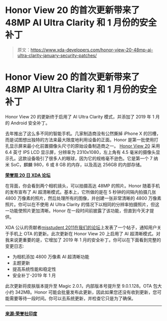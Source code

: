 # Honor View 20 的首次更新带来了 48MP AI Ultra Clarity 和 1 月份的安全补丁

> 原文：<https://www.xda-developers.com/honor-view-20-48mp-ai-ultra-clarity-january-security-patches/>

# Honor View 20 的首次更新带来了 48MP AI Ultra Clarity 和 1 月份的安全补丁

Honor View 20 的更新终于启用了 AI Ultra Clarity 模式，并添加了 2019 年 1 月的 Android 安全补丁。

去年推出了这么多不同的智能手机。几家制造商没有公然撕掉 iPhone X 的凹槽，而是试图想出独特的方法来最大限度地利用设备的正面。Honor 是第一批使用打孔显示屏来最小化前置摄像头尺寸的原始设备制造商之一。 [Honor View 20](https://www.xda-developers.com/honor-view20-india-launch/) 采用 6.4 英寸 IPS LCD 显示屏，分辨率为 2310x1080，左上角有 4.5 毫米的摄像头显示孔。这款设备吸引了很多人的眼球，因为它的规格毫不逊色。它是第一个 7 纳米 SoC，麒麟 980，6 或 8 GB 的内存，以及高达 256GB 的内部存储。

[**荣誉观 20 日 XDA 论坛**](https://forum.xda-developers.com/honor-view-20)

在背面，你会看到两个相机镜头，可以拍摄高达 48MP 的照片。Honor 随着手机的发布宣布了 AI 超清晰模式。基本上，它所做的是在 5 秒钟的间隔内拍摄几张 4800 万像素的照片，然后处理所有的图像，并创建一张非常清晰的 4800 万像素照片。你可以在不使用 AI Ultra Clarity 的情况下以相同的分辨率拍摄照片，但这一功能使照片更加清晰。Honor 在一段时间前披露了该功能，但直到今天才提供。

XDA 公认的贡献者[misstudent 2011](https://forum.xda-developers.com/member.php?u=7773372)[在我们的论坛](https://forum.xda-developers.com/honor-view-20/how-to/update-plt-al10-9-0-2-128c675-t3895809)上发表了一个帖子，通知用户关于手机上 OTA 的更新。此次更新在 Honor View 20 上启用了 AI 超清晰模式。对我来说更重要的是，它增加了 2019 年 1 月的安全补丁。你可以在下面看到完整的变更日志:

*   为相机添加 4800 万像素 AI 超清晰功能
*   主题更新
*   提高系统性能和稳定性
*   安全补丁-2019 年 1 月

此次更新将皮肤版本提升至 Magic 2.0.1，内部版本号提升至 9.0.1.128。OTA 包大小约 342MB。Honor 可能会批量发布此更新，因此如果您还没有收到更新，您可能需要等待一段时间。你可以去系统更新，并检查它只是为了确保。

* * *

[**来源:荣誉社印度**](https://club.hihonor.com/in/topic/346139/detail.htm)